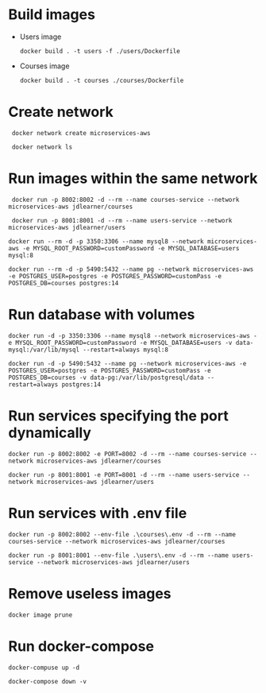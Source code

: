 # Build images

- Users image
    ```
    docker build . -t users -f ./users/Dockerfile
    ```
- Courses image
    ```
    docker build . -t courses ./courses/Dockerfile

    ```

# Create network

```
 docker network create microservices-aws
```

```
 docker network ls
```

# Run images within the same network


```
 docker run -p 8002:8002 -d --rm --name courses-service --network microservices-aws jdlearner/courses
```

```
 docker run -p 8001:8001 -d --rm --name users-service --network microservices-aws jdlearner/users
```

```
docker run --rm -d -p 3350:3306 --name mysql8 --network microservices-aws -e MYSQL_ROOT_PASSWORD=customPassword -e MYSQL_DATABASE=users mysql:8
```

```
docker run --rm -d -p 5490:5432 --name pg --network microservices-aws -e POSTGRES_USER=postgres -e POSTGRES_PASSWORD=customPass -e POSTGRES_DB=courses postgres:14
```

# Run database with volumes

```
docker run -d -p 3350:3306 --name mysql8 --network microservices-aws -e MYSQL_ROOT_PASSWORD=customPassword -e MYSQL_DATABASE=users -v data-mysql:/var/lib/mysql --restart=always mysql:8

```

```
docker run -d -p 5490:5432 --name pg --network microservices-aws -e POSTGRES_USER=postgres -e POSTGRES_PASSWORD=customPass -e POSTGRES_DB=courses -v data-pg:/var/lib/postgresql/data --restart=always postgres:14
```


# Run services specifying the port dynamically

```
docker run -p 8002:8002 -e PORT=8002 -d --rm --name courses-service --network microservices-aws jdlearner/courses

```
```
docker run -p 8001:8001 -e PORT=8001 -d --rm --name users-service --network microservices-aws jdlearner/users
```

# Run services with .env file

```
docker run -p 8002:8002 --env-file .\courses\.env -d --rm --name courses-service --network microservices-aws jdlearner/courses

```

```
docker run -p 8001:8001 --env-file .\users\.env -d --rm --name users-service --network microservices-aws jdlearner/users
```


# Remove useless images

```
docker image prune
```


# Run docker-compose

```
docker-compuse up -d
```

```
docker-compose down -v
```